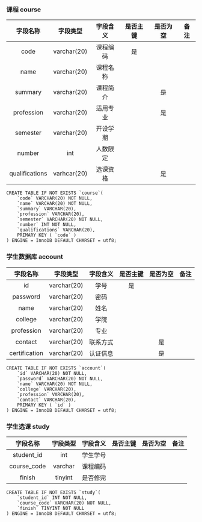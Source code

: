 

### 课程 course

|    字段名称    |  字段类型   | 字段含义 | 是否主键 | 是否为空 | 备注 |
| :------------: | :---------: | :------: | :------: | :------: | :--: |
|      code      | varchar(20) | 课程编码 |    是    |          |      |
|      name      | varchar(20) | 课程名称 |          |          |      |
|    summary     | varchar(20) | 课程简介 |          |    是    |      |
|   profession   | varchar(20) | 适用专业 |          |    是    |      |
|    semester    | varchar(20) | 开设学期 |          |          |      |
|     number     |     int     | 人数限定 |          |          |      |
| qualifications | varhcar(20) | 选课资格 |          |    是    |      |

```mysql
CREATE TABLE IF NOT EXISTS `course`(
	`code` VARCHAR(20) NOT NULL,
    `name` VARCHAR(20) NOT NULL,
    `summary` VARCHAR(20),
    `profession` VARCHAR(20),
    `semester` VARCHAR(20) NOT NULL,
    `number` INT NOT NULL,
    `qualifications` VARCHAR(20),
    PRIMARY KEY ( `code` )
) ENGINE = InnoDB DEFAULT CHARSET = utf8;
```



### 学生数据库 account

|   字段名称    |  字段类型   | 字段含义 | 是否主键 | 是否为空 | 备注 |
| :-----------: | :---------: | :------: | :------: | :------: | :--: |
|      id       | varchar(20) |   学号   |    是    |          |      |
|   password    | varchar(20) |   密码   |          |          |      |
|     name      | varchar(20) |   姓名   |          |          |      |
|    college    | varchar(20) |   学院   |          |          |      |
|  profession   | varchar(20) |   专业   |          |          |      |
|    contact    | varchar(20) | 联系方式 |          |    是    |      |
| certification | varchar(20) | 认证信息 |          |    是    |      |

```mysql
CREATE TABLE IF NOT EXISTS `account`(
    `id` VARCHAR(20) NOT NULL,
    `password` VARCHAR(20) NOT NULL,
    `name` VARCHAR(20) NOT NULL,
    `college` VARCHAR(20),
    `profession` VARCHAR(20),
    `contact` VARCHAR(20),
    PRIMARY KEY ( `id` )
) ENGINE = InnoDB DEFAULT CHARSET = utf8;
```



### 学生选课 study

|  字段名称   | 字段类型 | 字段含义 | 是否主键 | 是否为空 | 备注 |
| :---------: | :------: | :------: | :------: | :------: | :--: |
| student_id  |   int    | 学生学号 |          |          |      |
| course_code | varchar  | 课程编码 |          |          |      |
|   finish    | tinyint  | 是否修完 |          |          |      |

```mysql
CREATE TABLE IF NOT EXISTS `study`(
    `student_id` INT NOT NULL,
    `course_code` VARCHAR(20) NOT NULL,
    `finish` TINYINT NOT NULL
) ENGINE = InnoDB DEFAULT CHARSET = utf8;
```

